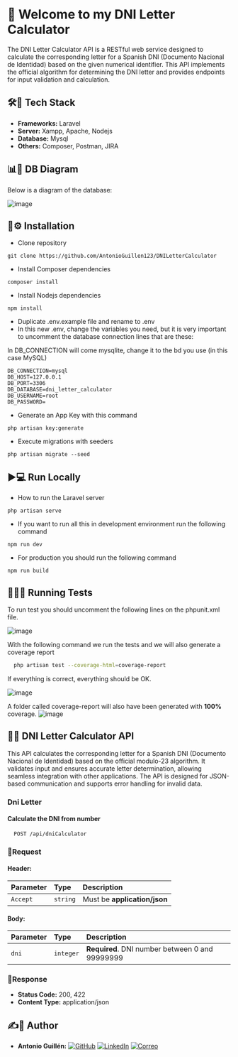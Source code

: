 # 📄 Welcome to my DNI Letter Calculator

The DNI Letter Calculator API is a RESTful web service designed to calculate the corresponding letter for a Spanish DNI (Documento Nacional de Identidad) based on the given numerical identifier. This API implements the official algorithm for determining the DNI letter and provides endpoints for input validation and calculation.


## 🛠️🚀 Tech Stack
- **Frameworks:** Laravel
- **Server:** Xampp, Apache, Nodejs
- **Database:** Mysql
- **Others:** Composer, Postman, JIRA

## 📊📁 DB Diagram
Below is a diagram of the database:

![image](https://res.cloudinary.com/dierpqujk/image/upload/v1735062439/dnitletter_rcgzji.png)


## 🔧⚙️ Installation
- Clone repository
```
git clone https://github.com/AntonioGuillen123/DNILetterCalculator
```

- Install Composer dependencies

```
composer install
```
- Install Nodejs dependencies

```
npm install
```
- Duplicate .env.example file and rename to .env
- In this new .env, change the variables you need, but it is very important to uncomment the database connection lines that are these:
 
In DB_CONNECTION will come mysqlite, change it to the bd you use (in this case MySQL)

```
DB_CONNECTION=mysql
DB_HOST=127.0.0.1
DB_PORT=3306
DB_DATABASE=dni_letter_calculator
DB_USERNAME=root
DB_PASSWORD=
```
 - Generate an App Key with this command 
```
php artisan key:generate 
```

- Execute migrations with seeders
```
php artisan migrate --seed
```

## ▶️💻 Run Locally
- How to run the Laravel server  
```
php artisan serve
```

- If you want to run all this in development environment run the following command  
```
npm run dev
```

- For production you should run the following command 
```
npm run build
```

## 🏃‍♂️🧪 Running Tests

To run test you should uncomment the following lines on the phpunit.xml file.

![image](https://res.cloudinary.com/dierpqujk/image/upload/v1733829455/imagen_2024-12-10_121742908_b3mfqm.png)


With the following command we run the tests and we will also generate a coverage report

```bash
  php artisan test --coverage-html=coverage-report
```

If everything is correct, everything should be OK.

![image](https://res.cloudinary.com/dierpqujk/image/upload/v1735062581/imagen_2024-12-24_184952392_cz8k8g.png)


A folder called coverage-report will also have been generated with **100%** coverage.
![image](https://res.cloudinary.com/dierpqujk/image/upload/v1738332264/imagen_2025-01-31_150422424_oh6wao.png)

## 📡🌐 DNI Letter Calculator API

This API calculates the corresponding letter for a Spanish DNI (Documento Nacional de Identidad) based on the official modulo-23 algorithm. It validates input and ensures accurate letter determination, allowing seamless integration with other applications. The API is designed for JSON-based communication and supports error handling for invalid data.

### Dni Letter

#### Calculate the DNI from number

```http
  POST /api/dniCalculator
```

### 🔹Request

#### Header:

| Parameter | Type     | Description                |
| :-------- | :------- | :------------------------- |
| `Accept`      | `string` | Must be **application/json**    |

#### Body: 

| Parameter | Type     | Description                    |
| :-------- | :------- | :-------------------------     |
| `dni`    | `integer` | **Required**. DNI number between 0 and 99999999    |


### 🔹Response

- **Status Code:** 200, 422
- **Content Type:** application/json



## ✍️🙍 Author
- **Antonio Guillén:**  [![GitHub](https://img.shields.io/badge/GitHub-Perfil-black?style=flat-square&logo=github)](https://github.com/AntonioGuillen123)
[![LinkedIn](https://img.shields.io/badge/LinkedIn-Perfil-blue?style=flat-square&logo=linkedin)](https://www.linkedin.com/in/antonio-guill%C3%A9n-905b941ab)
[![Correo](https://img.shields.io/badge/Email-Contacto-red?style=flat-square&logo=gmail)](mailto:antonioguillengarcia123@gmail.com)